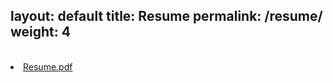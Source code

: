 layout: default
title: Resume
permalink: /resume/
weight: 4
---

<br>
<li class="inline-block">
  <a
    target="_blank"
    class="align-middle link-primary mr-2 mr-lg-0 ml-lg-2"
    href="/assets/Aaqib-Mahamood-Resume.pdf"
    >Resume.pdf</a
  >
</li>
<br>
<object data="{{ site.url }}{{ site.baseurl }}/assets/Aaqib-Mahamood-Resume.pdf" width="1200" height="1200" type="application/pdf"></object>